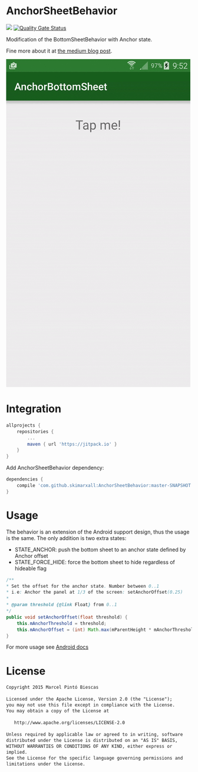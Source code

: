 # AnchorSheetBehavior
[![](https://jitpack.io/v/skimarxall/AnchorSheetBehavior.svg)](https://jitpack.io/#skimarxall/AnchorSheetBehavior)
[![Quality Gate Status](https://sonarcloud.io/api/project_badges/measure?project=applibgroup_AnchorSheetBehavior&metric=alert_status)](https://sonarcloud.io/dashboard?id=applibgroup_AnchorSheetBehavior)

Modification of the BottomSheetBehavior with Anchor state.

Fine more about it at [the medium blog post](https://medium.com/@marxallski/from-bottomsheetbehavior-to-anchorsheetbehavior-262ad7997286#.m02n38t27).

![](anchorsheetbehavior_demo.gif.gif)

# Integration 

```groovy
allprojects {
    repositories {
        ...
        maven { url 'https://jitpack.io' }
    }
}
```
Add AnchorSheetBehavior dependency:
```groovy
dependencies {
    compile 'com.github.skimarxall:AnchorSheetBehavior:master-SNAPSHOT'
}
```

# Usage

The behavior is an extension of the Android support design, thus the usage is the same.
The only addition is two extra states:
* STATE_ANCHOR: push the bottom sheet to an anchor state defined by Anchor offset
* STATE_FORCE_HIDE: force the bottom sheet to hide regardless of hideable flag

``` java
/**
* Set the offset for the anchor state. Number between 0..1
* i.e: Anchor the panel at 1/3 of the screen: setAnchorOffset(0.25)
*
* @param threshold {@link Float} from 0..1
*/
public void setAnchorOffset(float threshold) {
    this.mAnchorThreshold = threshold;
    this.mAnchorOffset = (int) Math.max(mParentHeight * mAnchorThreshold, mMinOffset);
}
```

For more usage see [Android docs](https://developer.android.com/reference/android/support/design/widget/BottomSheetBehavior.html)

License
=======

    Copyright 2015 Marcel Pintó Biescas

    Licensed under the Apache License, Version 2.0 (the "License");
    you may not use this file except in compliance with the License.
    You may obtain a copy of the License at

       http://www.apache.org/licenses/LICENSE-2.0

    Unless required by applicable law or agreed to in writing, software
    distributed under the License is distributed on an "AS IS" BASIS,
    WITHOUT WARRANTIES OR CONDITIONS OF ANY KIND, either express or implied.
    See the License for the specific language governing permissions and
    limitations under the License.

